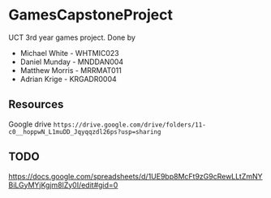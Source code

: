 # GamesCapstoneProject

UCT 3rd year games project. Done by

* Michael White     - WHTMIC023
* Daniel Munday     - MNDDAN004
* Matthew Morris    - MRRMAT011
* Adrian Krige      - KRGADR0004

##

## Resources

Google drive
`https://drive.google.com/drive/folders/11-c0__hoppwN_L1muDD_Jqyqqzdl26ps?usp=sharing`

## TODO

https://docs.google.com/spreadsheets/d/1UE9bp8McFt9zG9cRewLLtZmNYBiLGyMYjKgjm8lZy0I/edit#gid=0
